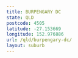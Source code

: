 ```yaml
---
title: BURPENGARY DC
state: QLD
postcode: 4505
latitude: -27.153669
longitude: 152.976886
url: /qld/burpengary-dc/
layout: suburb
---
```

